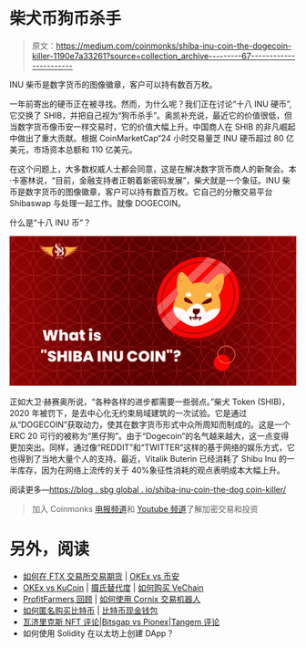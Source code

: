 # 柴犬币狗币杀手

> 原文：<https://medium.com/coinmonks/shiba-inu-coin-the-dogecoin-killer-1190e7a33261?source=collection_archive---------67----------------------->

INU 柴币是数字货币的图像徽章，客户可以持有数百万枚。

一年前寄出的硬币正在被寻找。然而，为什么呢？我们正在讨论“十八 INU 硬币”,它交换了 SHIB，并把自己视为“狗币杀手”。奥凯补充说，最近它的价值很低，但当数字货币像币安一样交易时，它的价值大幅上升。中国商人在 SHIB 的非凡崛起中做出了重大贡献。根据 CoinMarketCap“24 小时交易量芝 INU 硬币超过 80 亿美元，市场资本总额和 110 亿美元。

在这个问题上，大多数权威人士都会同意，这是在解决数字货币商人的新聚会。本·卡塞林说，“目前，金融支持者正朝着新密码发展”，柴犬就是一个象征。INU 柴币是数字货币的图像徽章，客户可以持有数百万枚。它自己的分散交易平台 Shibaswap 与处理一起工作。就像 DOGECOIN。

什么是“十八 INU 币”？

![](img/6763c824bd974871b975ef68cdd786df.png)

正如大卫·赫赛奥所说，“各种各样的进步都需要一些弱点。”柴犬 Token (SHIB)，2020 年被罚下，是去中心化无约束局域建筑的一次试验。它是通过从“DOGECOIN”获取动力，使其在数字货币形式中众所周知而制成的。这是一个 ERC 20 可行的被称为“黑仔狗”。由于“Dogecoin”的名气越来越大，这一点变得更加突出。同样，通过像“REDDIT”和“TWITTER”这样的基于网络的娱乐方式，它也得到了当地大量个人的支持。最近，Vitalik Buterin 已经消耗了 Shibu Inu 的一半库存，因为在网络上流传的关于 40%象征性消耗的观点表明成本大幅上升。

阅读更多—[https://blog . sbg global . io/shiba-inu-coin-the-dog coin-killer/](https://blog.sbgglobal.io/shiba-inu-coin-the-dogecoin-killer/)

> 加入 Coinmonks [电报频道](https://t.me/coincodecap)和 [Youtube 频道](https://www.youtube.com/c/coinmonks/videos)了解加密交易和投资

# 另外，阅读

*   [如何在 FTX 交易所交易期货](https://coincodecap.com/ftx-futures-trading) | [OKEx vs 币安](https://coincodecap.com/okex-vs-binance)
*   [OKEx vs KuCoin](https://coincodecap.com/okex-kucoin) | [摄氏替代度](https://coincodecap.com/celsius-alternatives) | [如何购买 VeChain](https://coincodecap.com/buy-vechain)
*   [ProfitFarmers 回顾](https://coincodecap.com/profitfarmers-review) | [如何使用 Cornix 交易机器人](https://coincodecap.com/cornix-trading-bot)
*   [如何匿名购买比特币](https://coincodecap.com/buy-bitcoin-anonymously) | [比特币现金钱包](https://coincodecap.com/bitcoin-cash-wallets)
*   [瓦济里克斯 NFT 评论](https://coincodecap.com/wazirx-nft-review)|[Bitsgap vs Pionex](https://coincodecap.com/bitsgap-vs-pionex)|[Tangem 评论](https://coincodecap.com/tangem-wallet-review)
*   如何使用 Solidity 在以太坊上创建 DApp？